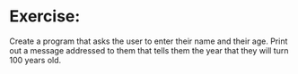 # Exercise:
Create a program that asks the user to enter their name and their age. Print out a message addressed to them that tells them the year that they will turn 100 years old.
